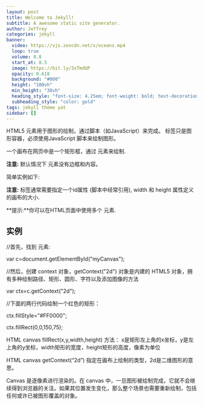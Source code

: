 ```yaml
---
layout: post
title: Welcome to Jekyll!
subtitle: A awesome static site generator.
author: Jeffrey
categories: jekyll
banner:
  video: https://vjs.zencdn.net/v/oceans.mp4
  loop: true
  volume: 0.8
  start_at: 8.5
  image: https://bit.ly/3xTmdUP
  opacity: 0.618
  background: "#000"
  height: "100vh"
  min_height: "38vh"
  heading_style: "font-size: 4.25em; font-weight: bold; text-decoration: underline"
  subheading_style: "color: gold"
tags: jekyll theme yat
sidebar: []
---
```


HTML5 <canvas>元素用于图形的绘制，通过脚本（如JavaScript）来完成。<canvas> 标签只是图形容器，必须使用JavaScript 脚本来绘制图形。

一个画布在网页中是一个矩形框，通过 <canvas> 元素来绘制.

**注意:** 默认情况下 <canvas> 元素没有边框和内容。

<canvas>简单实例如下:

<canvas id="myCanvas" width="200" height="100"></canvas>

**注意:** 标签通常需要指定一个id属性 (脚本中经常引用), width 和 height 属性定义的画布的大小.

**提示:**你可以在HTML页面中使用多个 <canvas> 元素.

## 实例

//首先，找到 <canvas> 元素:

var c=document.getElementById("myCanvas");

//然后，创建 context 对象，getContext("2d") 对象是内建的 HTML5 对象，拥有多种绘制路径、矩形、圆形、字符以及添加图像的方法

var ctx=c.getContext("2d"); 

//下面的两行代码绘制一个红色的矩形：

ctx.fillStyle="#FF0000"; 

ctx.fillRect(0,0,150,75);

 HTML canvas fillRect(x,y,width,height) 方法： x是矩形左上角的x坐标，y是左上角的y坐标，width矩形的宽度，height矩形的高度，像素为单位

 HTML canvas getContext(“2d”) 指定在画布上绘制的类型，2d是二维图形的意思。

Canvas 是逐像素进行渲染的。在 canvas 中，一旦图形被绘制完成，它就不会继续得到浏览器的关注。如果其位置发生变化，那么整个场景也需要重新绘制，包括任何或许已被图形覆盖的对象。

